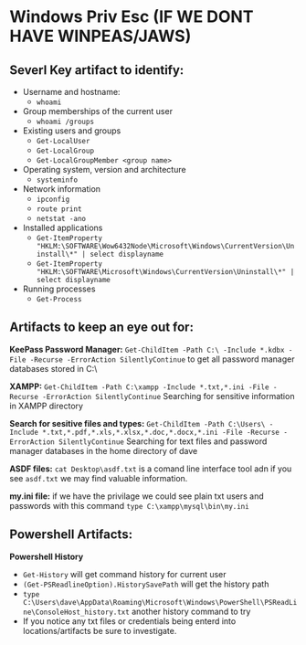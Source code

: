 # Windows Priv Esc (IF WE DONT HAVE WINPEAS/JAWS)

## Severl Key artifact to identify:

- Username and hostname:
    - `whoami`
- Group memberships of the current user
    - `whoami /groups`
- Existing users and groups
    - `Get-LocalUser`
    - `Get-LocalGroup`
    - `Get-LocalGroupMember <group name>`
- Operating system, version and architecture
    - `systeminfo`
- Network information
    - `ipconfig`
    - `route print`
    - `netstat -ano`
- Installed applications
    - `Get-ItemProperty "HKLM:\SOFTWARE\Wow6432Node\Microsoft\Windows\CurrentVersion\Uninstall\*" | select displayname`
    - `Get-ItemProperty "HKLM:\SOFTWARE\Microsoft\Windows\CurrentVersion\Uninstall\*" | select displayname`
- Running processes
    - `Get-Process`


## Artifacts to keep an eye out for:

**KeePass Password Manager:**
`Get-ChildItem -Path C:\ -Include *.kdbx -File -Recurse -ErrorAction SilentlyContinue` to get all password manager databases stored in C:\

**XAMPP:**
`Get-ChildItem -Path C:\xampp -Include *.txt,*.ini -File -Recurse -ErrorAction SilentlyContinue` Searching for sensitive information in XAMPP directory

**Search for sesitive files and types:**
`Get-ChildItem -Path C:\Users\ -Include *.txt,*.pdf,*.xls,*.xlsx,*.doc,*.docx,*.ini -File -Recurse -ErrorAction SilentlyContinue` Searching for text files and password manager databases in the home directory of dave

**ASDF files:**
`cat Desktop\asdf.txt` is a comand line interface tool adn if you see `asdf.txt` we may find valuable information. 

**my.ini file:**
if we have the privilage we could see plain txt users and passwords with this command `type C:\xampp\mysql\bin\my.ini`

## Powershell Artifacts:

**Powershell History** 
- `Get-History` will get command history for current user
- `(Get-PSReadlineOption).HistorySavePath` will get the history path
- `type C:\Users\dave\AppData\Roaming\Microsoft\Windows\PowerShell\PSReadLine\ConsoleHost_history.txt` another history command to try 
- If you notice any txt files or credentials being enterd into locations/artifacts be sure to investigate.

  
